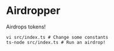 # Airdropper

Airdrops tokens!

```
vi src/index.ts # Change some constants
ts-node src/index.ts # Run an airdrop!
```